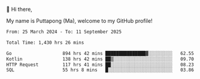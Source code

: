 👋 Hi there,

My name is Puttapong (Ma), welcome to my GitHub profile!

<!--START_SECTION:waka-->

```txt
From: 25 March 2024 - To: 11 September 2025

Total Time: 1,430 hrs 26 mins

Go                   894 hrs 42 mins ███████████████▓░░░░░░░░░   62.55 %
Kotlin               138 hrs 42 mins ██▒░░░░░░░░░░░░░░░░░░░░░░   09.70 %
HTTP Request         117 hrs 41 mins ██░░░░░░░░░░░░░░░░░░░░░░░   08.23 %
SQL                  55 hrs 8 mins   █░░░░░░░░░░░░░░░░░░░░░░░░   03.86 %
```

<!--END_SECTION:waka-->
